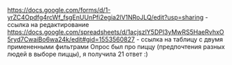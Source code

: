 https://docs.google.com/forms/d/1-yrZC4Opdfg4rcWf_fsgEnUUnPfi2egia2lV1NRoJLQ/edit?usp=sharing - ссылка на редактирование
https://docs.google.com/spreadsheets/d/1acjszlY5DPl3yMwRS5HaeRvhxO5ryd7CwaiBo6wa24k/edit#gid=1553560827 - ссылка на таблицу с двумя примененными фильтрами
Опрос был про пиццу (предпочтения разных людей в выборе пиццы), я получила 21 ответ :)

